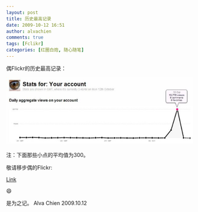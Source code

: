 ```yaml
---
layout: post
title: 历史最高记录
date: 2009-10-12 16:51
author: alvachien
comments: true
tags: [Fclikr]
categories: [红圈白炮, 随心随笔]
---
```

偶Flickr的历史最高记录：

![CarReader 9](/assets/uploads/2010/10/CarReader_9.jpg)

注：下面那些小点的平均值为300。

敬请移步偶的Flickr: 

[Link](www.flickr.com/photos/alvachien)

:smile:


是为之记。
Alva Chien
2009.10.12
